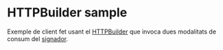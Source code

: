 # HTTPBuilder sample

Exemple de client fet usant el [HTTPBuilder](https://github.com/jgritman/httpbuilder) que invoca dues modalitats de consum del [signador](https://signador.aoc.cat).
